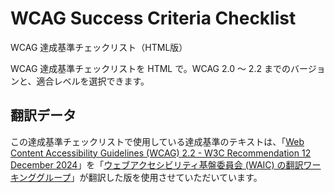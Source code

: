 # WCAG Success Criteria Checklist

WCAG 達成基準チェックリスト（HTML版）

WCAG 達成基準チェックリストを HTML で。WCAG 2.0 ～ 2.2 までのバージョンと、適合レベルを選択できます。

## 翻訳データ

この達成基準チェックリストで使用している達成基準のテキストは、「[Web Content Accessibility Guidelines (WCAG) 2.2 - W3C Recommendation 12 December 2024](https://www.w3.org/TR/2024/REC-WCAG22-20241212/)」を「[ウェブアクセシビリティ基盤委員会 (WAIC) の翻訳ワーキンググループ](https://waic.jp/committee/wg4/)」が翻訳した版を使用させていただいています。